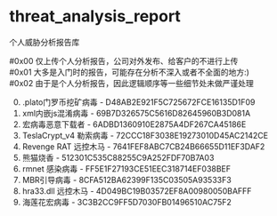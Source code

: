 # threat_analysis_report
个人威胁分析报告库

#0x00 仅上传个人分析报告，公司对外发布、给客户的不进行上传  
#0x01 大多是入门时的报告，可能存在分析不深入或者不全面的地方:)  
#0x02 由于是个人分析报告，因此逻辑顺序等一些细节处未做严谨处理

0. .plato门罗币挖矿病毒 - D48AB2E921F5C725672FCE16135D1F09
1. xml内嵌js混淆病毒 - 69B7D326575C5616D82645960B3D081A
2. 宏病毒恶意下载者 - 6ADBD1360910E2875A4DF267CA45186E
3. TeslaCrypt_v4 勒索病毒 - 72CCC18F3038E19273010D45AC2142CE
4. Revenge RAT 远控木马 - 7641FEF8ABC7CB24B66655D11EF3DAF2
5. 熊猫烧香 - 512301C535C88255C9A252FDF70B7A03
6. rmnet 感染病毒 - FF5E1F27193CE51EEC318714EF038BEF
7. MBR引导病毒 - 8CFA512BA62399F135C03505A93533F3
8. hra33.dll 远控木马 - 4D049BC19B03572EF8A00980050BAFFF
9. 海莲花宏病毒 - 3C3B2CC9FF5D7030FB01496510AC75F2
